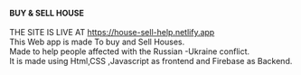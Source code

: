 **BUY & SELL HOUSE**
<br>
<br>
THE SITE IS LIVE AT https://house-sell-help.netlify.app
<br>
This Web app is made To buy and Sell Houses.<br>
Made to help people affected with the Russian -Ukraine conflict.<br>
It is made using Html,CSS ,Javascript as frontend and Firebase as Backend.<br>






